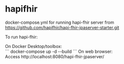 # hapifhir
docker-compose.yml for running hapi-fhir server from https://github.com/hapifhir/hapi-fhir-jpaserver-starter.git

To run hapi-fhir:<br />
<p>On Docker Desktop/toolbox:<br />
```
docker-compose up -d --build
```
  On web browser:<br />
    Access http://localhost:8080/hapi-fhir-jpaserver/<br />
